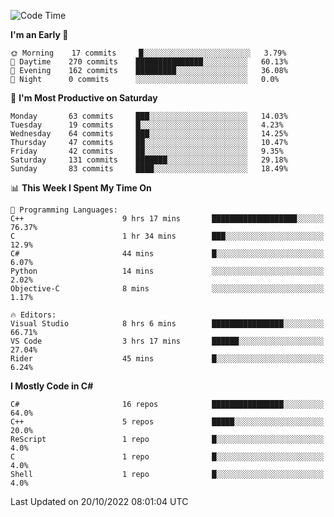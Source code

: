 <!--START_SECTION:waka-->
![Code Time](http://img.shields.io/badge/Code%20Time-867%20hrs%2035%20mins-blue)

**I'm an Early 🐤** 

```text
🌞 Morning    17 commits     █░░░░░░░░░░░░░░░░░░░░░░░░   3.79% 
🌆 Daytime    270 commits    ███████████████░░░░░░░░░░   60.13% 
🌃 Evening    162 commits    █████████░░░░░░░░░░░░░░░░   36.08% 
🌙 Night      0 commits      ░░░░░░░░░░░░░░░░░░░░░░░░░   0.0%

```
📅 **I'm Most Productive on Saturday** 

```text
Monday       63 commits     ███░░░░░░░░░░░░░░░░░░░░░░   14.03% 
Tuesday      19 commits     █░░░░░░░░░░░░░░░░░░░░░░░░   4.23% 
Wednesday    64 commits     ███░░░░░░░░░░░░░░░░░░░░░░   14.25% 
Thursday     47 commits     ██░░░░░░░░░░░░░░░░░░░░░░░   10.47% 
Friday       42 commits     ██░░░░░░░░░░░░░░░░░░░░░░░   9.35% 
Saturday     131 commits    ███████░░░░░░░░░░░░░░░░░░   29.18% 
Sunday       83 commits     ████░░░░░░░░░░░░░░░░░░░░░   18.49%

```


📊 **This Week I Spent My Time On** 

```text
💬 Programming Languages: 
C++                      9 hrs 17 mins       ███████████████████░░░░░░   76.37% 
C                        1 hr 34 mins        ███░░░░░░░░░░░░░░░░░░░░░░   12.9% 
C#                       44 mins             █░░░░░░░░░░░░░░░░░░░░░░░░   6.07% 
Python                   14 mins             ░░░░░░░░░░░░░░░░░░░░░░░░░   2.02% 
Objective-C              8 mins              ░░░░░░░░░░░░░░░░░░░░░░░░░   1.17%

🔥 Editors: 
Visual Studio            8 hrs 6 mins        ████████████████░░░░░░░░░   66.71% 
VS Code                  3 hrs 17 mins       ██████░░░░░░░░░░░░░░░░░░░   27.04% 
Rider                    45 mins             █░░░░░░░░░░░░░░░░░░░░░░░░   6.24%

```

**I Mostly Code in C#** 

```text
C#                       16 repos            ████████████████░░░░░░░░░   64.0% 
C++                      5 repos             █████░░░░░░░░░░░░░░░░░░░░   20.0% 
ReScript                 1 repo              █░░░░░░░░░░░░░░░░░░░░░░░░   4.0% 
C                        1 repo              █░░░░░░░░░░░░░░░░░░░░░░░░   4.0% 
Shell                    1 repo              █░░░░░░░░░░░░░░░░░░░░░░░░   4.0%

```



 Last Updated on 20/10/2022 08:01:04 UTC
<!--END_SECTION:waka-->
